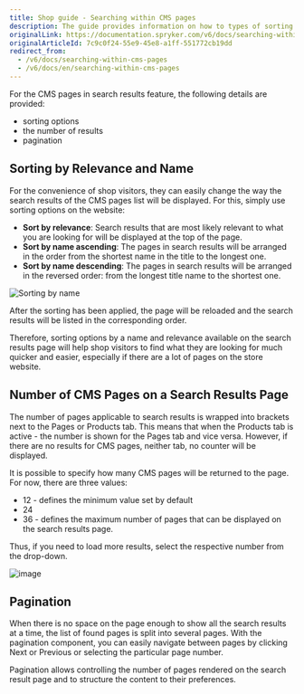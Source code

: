 ```yaml
---
title: Shop guide - Searching within CMS pages
description: The guide provides information on how to types of sorting options applied to search results in the Storefront.
originalLink: https://documentation.spryker.com/v6/docs/searching-within-cms-pages
originalArticleId: 7c9c0f24-55e9-45e8-a1ff-551772cb19dd
redirect_from:
  - /v6/docs/searching-within-cms-pages
  - /v6/docs/en/searching-within-cms-pages
---
```


For the CMS pages in search results feature, the following details are provided:

* sorting options
* the number of results
* pagination

## Sorting by Relevance and Name

For the convenience of shop visitors, they can easily change the way the search results of the CMS pages list will be displayed. For this, simply use sorting options on the website:

* **Sort by relevance**: Search results that are most likely relevant to what you are looking for will be displayed at the top of the page.
* **Sort by name ascending**: The pages in search results will be arranged in the order from the shortest name in the title to the longest one.
* **Sort by name descending**: The pages in search results will be arranged in the reversed order: from the longest title name to the shortest one.

![Sorting by name](https://spryker.s3.eu-central-1.amazonaws.com/docs/User+Guides/Shop+User+Guides/Searching+within+CMS+Pages/sort-by-name.png) 

After the sorting has been applied, the page will be reloaded and the search results will be listed in the corresponding order.

Therefore, sorting options by a name and relevance available on the search results page will help shop visitors to find what they are looking for much quicker and easier, especially if there are a lot of pages on the store website.

## Number of CMS Pages on a Search Results Page

The number of pages applicable to search results is wrapped into brackets next to the Pages or Products tab. This means that when the Products tab is active - the number is shown for the Pages tab and vice versa. However, if there are no results for CMS pages, neither tab, no counter will be displayed.

It is possible to specify how many CMS pages will be returned to the page. For now, there are three values:

* 12 - defines the minimum value set by default
* 24
* 36 - defines the maximum number of pages that can be displayed on the search results page.

Thus, if you need to load more results, select the respective number from the drop-down.

![image](https://spryker.s3.eu-central-1.amazonaws.com/docs/User+Guides/Shop+User+Guides/Searching+within+CMS+Pages/pages-number.png) 

## Pagination

When there is no space on the page enough to show all the search results at a time, the list of found pages is split into several pages. With the pagination component, you can easily navigate between pages by clicking Next or Previous or selecting the particular page number.

Pagination allows controlling the number of pages rendered on the search result page and to structure the content to their preferences.

<!-- Last review date: Feb 18, 2019 -->
